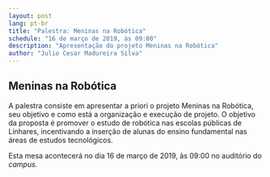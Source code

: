 ```yaml
---
layout: post
lang: pt-br
title: "Palestra: Meninas na Robótica"
schedule: "16 de março de 2019, às 09:00"
description: "Apresentação do projeto Meninas na Robótica"
author: "Julio Cesar Madureira Silva"
---
```


## Meninas na Robótica

A palestra consiste em apresentar a priori o projeto Meninas na Robótica, seu objetivo e como está a organização e execução de projeto. O objetivo da proposta é promover o estudo de robótica nas escolas públicas de Linhares, incentivando a inserção de alunas do ensino fundamental nas áreas de estudos tecnológicos.

Esta mesa acontecerá no dia 16 de março de 2019, às 09:00 no auditório do _campus_.